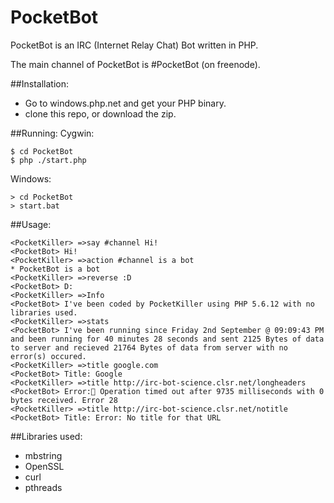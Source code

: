 # PocketBot
PocketBot is an IRC (Internet Relay Chat) Bot written in PHP.

The main channel of PocketBot is #PocketBot (on freenode).

##Installation:
- Go to windows.php.net and get your PHP binary.
- clone this repo, or download the zip.

##Running:
Cygwin:
```
$ cd PocketBot
$ php ./start.php
```
Windows:
```
> cd PocketBot
> start.bat
```
##Usage:
```
<PocketKiller> =>say #channel Hi!
<PocketBot> Hi!
<PocketKiller> =>action #channel is a bot
* PocketBot is a bot
<PocketKiller> =>reverse :D
<PocketBot> D:
<PocketKiller> =>Info
<PocketBot> I've been coded by PocketKiller using PHP 5.6.12 with no libraries used.
<PocketKiller> =>stats
<PocketBot> I've been running since Friday 2nd September @ 09:09:43 PM and been running for 40 minutes 28 seconds and sent 2125 Bytes of data to server and recieved 21764 Bytes of data from server with no error(s) occured.
<PocketKiller> =>title google.com
<PocketBot> Title: Google
<PocketKiller> =>title http://irc-bot-science.clsr.net/longheaders
<PocketBot> Error: Operation timed out after 9735 milliseconds with 0 bytes received. Error 28
<PocketKiller> =>title http://irc-bot-science.clsr.net/notitle
<PocketBot> Title: Error: No title for that URL
```
##Libraries used:
- mbstring
- OpenSSL
- curl
- pthreads
